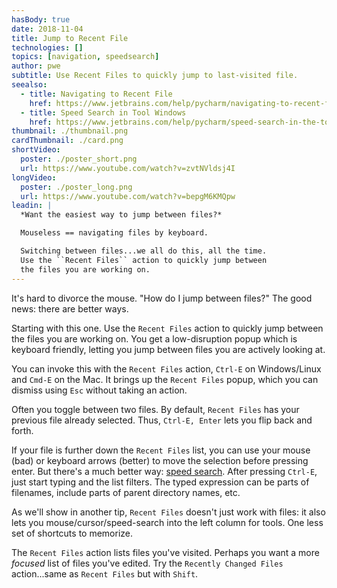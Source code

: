 ```yaml
---
hasBody: true
date: 2018-11-04
title: Jump to Recent File
technologies: []
topics: [navigation, speedsearch]
author: pwe
subtitle: Use Recent Files to quickly jump to last-visited file.
seealso:
  - title: Navigating to Recent File
    href: https://www.jetbrains.com/help/pycharm/navigating-to-recent-file.html
  - title: Speed Search in Tool Windows
    href: https://www.jetbrains.com/help/pycharm/speed-search-in-the-tool-windows.html
thumbnail: ./thumbnail.png
cardThumbnail: ./card.png
shortVideo:
  poster: ./poster_short.png
  url: https://www.youtube.com/watch?v=zvtNVldsj4I
longVideo:
  poster: ./poster_long.png
  url: https://www.youtube.com/watch?v=bepgM6KMQpw
leadin: |
  *Want the easiest way to jump between files?*

  Mouseless == navigating files by keyboard.

  Switching between files...we all do this, all the time. 
  Use the ``Recent Files`` action to quickly jump between 
  the files you are working on.
---
```


It's hard to divorce the mouse. "How do I jump between files?" The
good news: there are better ways.

Starting with this one. Use the `Recent Files` action to quickly
jump between the files you are working on. You get a low-disruption
popup which is keyboard friendly, letting you jump between files you
are actively looking at.

You can invoke this with the `Recent Files` action, `Ctrl-E` on
Windows/Linux and `Cmd-E` on the Mac. It brings up the `Recent Files`
popup, which you can dismiss using `Esc` without taking an action.

Often you toggle between two files. By default, `Recent Files` has
your previous file already selected. Thus, `Ctrl-E, Enter` lets you
flip back and forth.

If your file is further down the `Recent Files` list, you can use
your mouse (bad) or keyboard arrows (better) to move the selection
before pressing enter. But there's a much better way:
[speed search](https://www.jetbrains.com/help/pycharm/speed-search-in-the-tool-windows.html).
After pressing `Ctrl-E`, just start typing and the list filters. The
typed expression can be parts of filenames, include parts of parent
directory names, etc.

As we'll show in another tip, `Recent Files` doesn't just work with
files: it also lets you mouse/cursor/speed-search into the left
column for tools. One less set of shortcuts to memorize.

The `Recent Files` action lists files you've visited. Perhaps you want
a more _focused_ list of files you've edited. Try the
`Recently Changed Files` action...same as `Recent Files` but with
`Shift`.
